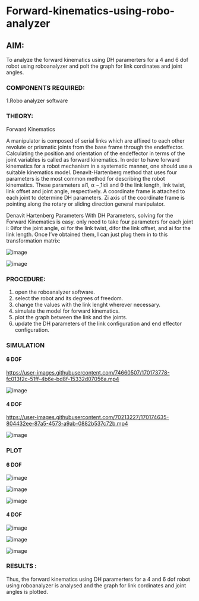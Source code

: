 # Forward-kinematics-using-robo-analyzer

## AIM: 
To analyze the forward kinematics using DH paramerters for a 4 and 6 dof robot using roboanalyzer and polt the graph for link cordinates and joint angles.

### COMPONENTS REQUIRED:
1.Robo analyzer software  


### THEORY: 
  
Forward Kinematics

A manipulator is composed of serial links which are affixed to each other revolute or prismatic joints from the base frame through the endeffector. 
Calculating the position and orientation of the endeffector in terms of the joint variables is called as forward kinematics. 
In order to have forward kinematics for a robot mechanism in a systematic manner, one should use a suitable kinematics model. 
Denavit-Hartenberg method that uses four parameters is the most common method for describing the robot kinematics. 
These parameters ai1, α −,1idi and θ the link length, link twist, link offset and joint angle, respectively. 
A coordinate frame is attached to each joint to determine DH parameters. Zi axis of the coordinate frame is pointing along the rotary or sliding direction general manipulator.

Denavit Hartenberg Parameters
With DH Parameters, solving for the Forward Kinematics is easy.  only need to take four parameters for each joint 
i: θifor the joint angle, 
αi for the link twist, 
difor the link offset, and 
ai for the link length. Once I’ve obtained them, I can just plug them in to this transformation matrix:


![image](https://user-images.githubusercontent.com/36288975/170172719-ed7befc9-2894-4344-bfd5-be831bb05308.png)

 ![image](https://user-images.githubusercontent.com/36288975/170172766-b8aeb788-7fd7-4de7-b340-f04656707ebd.png)

 

### PROCEDURE:
1. open the roboanalyzer software.
2. select the robot and its degrees of freedom.
3. change the values with the link lenght wherever necessary.
4. simulate the model for forward kinematics.
5. plot the graph between the link and the joints.
6. update the DH parameters of the link configuration and end effector configuration.

### SIMULATION 
 
#### 6 DOF

https://user-images.githubusercontent.com/74660507/170173778-fc013f2c-51ff-4b6e-bd8f-15332d07056a.mp4

![image](https://user-images.githubusercontent.com/70213227/170177308-8d984a17-d2bb-496d-98af-a4498ee98547.png)

#### 4 DOF

https://user-images.githubusercontent.com/70213227/170174635-804432ee-87a5-4573-a9ab-0882b537c72b.mp4

![image](https://user-images.githubusercontent.com/70213227/170177134-89450af2-719f-41db-bb40-cc8ed73bad45.png)


 
### PLOT 
 
#### 6 DOF

![image](https://user-images.githubusercontent.com/70213227/170174722-a81f96da-e92a-4d68-b0fd-79c50bcf3919.png)

![image](https://user-images.githubusercontent.com/70213227/170174755-15719cb2-af08-48f0-bb13-87c5115be669.png)

![image](https://user-images.githubusercontent.com/70213227/170174849-142fab7b-61d8-43c1-bae7-41643aeafc85.png)

#### 4 DOF

![image](https://user-images.githubusercontent.com/70213227/170175025-07bb37e4-f842-497f-b014-13bc88d8da6d.png)

![image](https://user-images.githubusercontent.com/70213227/170175000-7e58a8da-dd7e-4143-8d1f-d80911fabb30.png)

![image](https://user-images.githubusercontent.com/70213227/170175056-8718371a-7f53-450c-a45b-8a2bf52956ea.png)


### RESULTS : 
Thus, the forward kinematics using DH paramerters for a 4 and 6 dof robot using roboanalyzer is analysed and the graph for link cordinates and joint angles is plotted.
